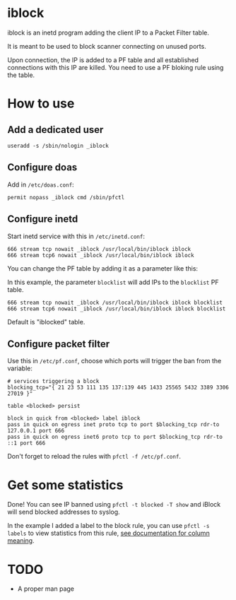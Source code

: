 # iblock

iblock is an inetd program adding the client IP to a Packet Filter table.

It is meant to be used to block scanner connecting on unused ports.

Upon connection, the IP is added to a PF table and all established connections with this IP are killed.  You need to use a PF bloking rule using the table.

# How to use

## Add a dedicated user

```
useradd -s /sbin/nologin _iblock
```

## Configure doas

Add in `/etc/doas.conf`:

```
permit nopass _iblock cmd /sbin/pfctl
```

## Configure inetd

Start inetd service with this in `/etc/inetd.conf`:

```
666 stream tcp nowait _iblock /usr/local/bin/iblock iblock
666 stream tcp6 nowait _iblock /usr/local/bin/iblock iblock
```

You can change the PF table by adding it as a parameter like this:

In this example, the parameter `blocklist` will add IPs to the `blocklist` PF table.

```
666 stream tcp nowait _iblock /usr/local/bin/iblock iblock blocklist
666 stream tcp6 nowait _iblock /usr/local/bin/iblock iblock blocklist
```

Default is "iblocked" table.

## Configure packet filter

Use this in `/etc/pf.conf`, choose which ports will trigger the ban from the variable:

```
# services triggering a block
blocking_tcp="{ 21 23 53 111 135 137:139 445 1433 25565 5432 3389 3306 27019 }"

table <blocked> persist

block in quick from <blocked> label iblock
pass in quick on egress inet proto tcp to port $blocking_tcp rdr-to 127.0.0.1 port 666
pass in quick on egress inet6 proto tcp to port $blocking_tcp rdr-to ::1 port 666
```

Don't forget to reload the rules with `pfctl -f /etc/pf.conf`.

# Get some statistics

Done! You can see IP banned using `pfctl -t blocked -T show` and iBlock will send blocked addresses to syslog.

In the example I added a label to the block rule, you can use `pfctl -s labels` to view statistics from this rule, [see documentation for column meaning](https://man.openbsd.org/pfctl#s~8).


# TODO

- A proper man page
